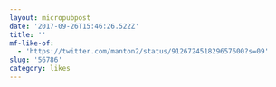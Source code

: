 ```yaml
---
layout: micropubpost
date: '2017-09-26T15:46:26.522Z'
title: ''
mf-like-of:
  - 'https://twitter.com/manton2/status/912672451829657600?s=09'
slug: '56786'
category: likes
---
```

